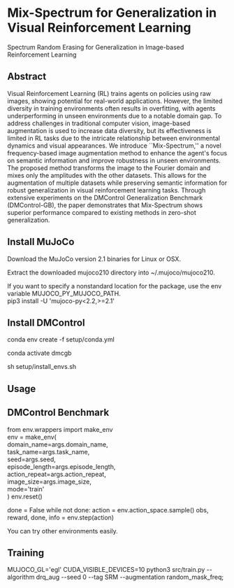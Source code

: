 # Mix-Spectrum for Generalization in Visual Reinforcement Learning
Spectrum Random Erasing for Generalization in Image-based Reinforcement Learning



## Abstract
Visual Reinforcement Learning (RL) trains agents on policies using raw images, showing potential for real-world applications. However, the limited diversity in training environments often results in overfitting, with agents underperforming in unseen environments due to a notable domain gap. To address challenges in traditional computer vision, image-based augmentation is used to increase data diversity, but its effectiveness is limited in RL tasks due to the intricate relationship between environmental dynamics and visual appearances. We introduce ``Mix-Spectrum,'' a novel frequency-based image augmentation method to enhance the agent's focus on semantic information and improve robustness in unseen environments. The proposed method transforms the image to the Fourier domain and mixes only the amplitudes with the other datasets. This allows for the augmentation of multiple datasets while preserving semantic information for robust generalization in visual reinforcement learning tasks. Through extensive experiments on the DMControl Generalization Benchmark (DMControl-GB), the paper demonstrates that Mix-Spectrum shows superior performance compared to existing methods in zero-shot generalization.

## Install MuJoCo
Download the MuJoCo version 2.1 binaries for Linux or OSX.

Extract the downloaded mujoco210 directory into \~/.mujoco/mujoco210.

If you want to specify a nonstandard location for the package, use the env variable MUJOCO_PY_MUJOCO_PATH.  
pip3 install -U 'mujoco-py<2.2,>=2.1'


## Install DMControl
conda env create -f setup/conda.yml

conda activate dmcgb

sh setup/install_envs.sh




## Usage
## DMControl Benchmark

from env.wrappers import make_env  
env = make_env(  
        domain_name=args.domain_name,  
        task_name=args.task_name,  
        seed=args.seed,  
        episode_length=args.episode_length,  
        action_repeat=args.action_repeat,  
        image_size=args.image_size,  
        mode='train'  
)
env.reset()

done = False
while not done:
    action = env.action_space.sample()
    obs, reward, done, info = env.step(action)  


You can try other environments easily.



## Training

MUJOCO_GL='egl' CUDA_VISIBLE_DEVICES=10  python3 src/train.py   --algorithm drq_aug   --seed 0 --tag SRM  --augmentation random_mask_freq; 



